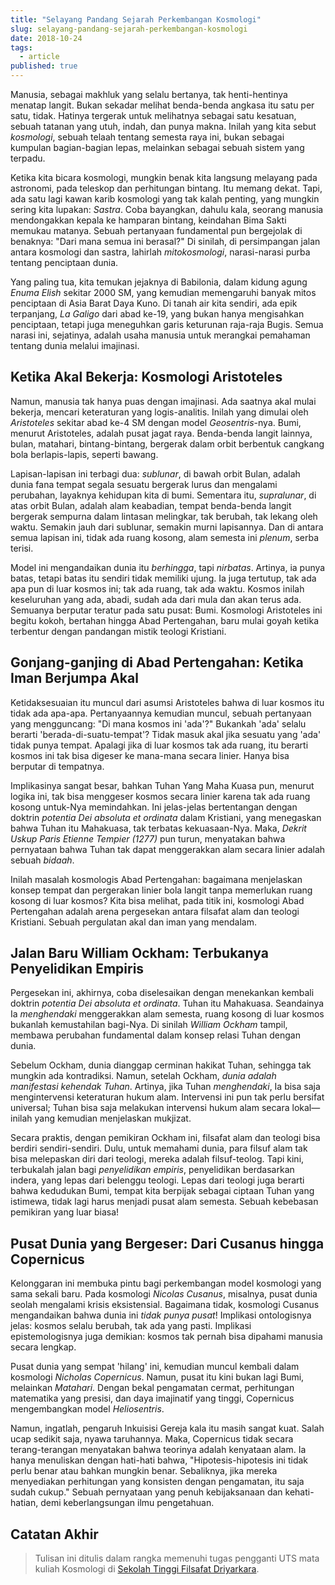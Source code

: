 ```yaml
---
title: "Selayang Pandang Sejarah Perkembangan Kosmologi"
slug: selayang-pandang-sejarah-perkembangan-kosmologi
date: 2018-10-24
tags:
  - article
published: true
---
```

Manusia, sebagai makhluk yang selalu bertanya, tak henti-hentinya menatap langit. Bukan sekadar melihat benda-benda angkasa itu satu per satu, tidak. Hatinya tergerak untuk melihatnya sebagai satu kesatuan, sebuah tatanan yang utuh, indah, dan punya makna. Inilah yang kita sebut *kosmologi*, sebuah telaah tentang semesta raya ini, bukan sebagai kumpulan bagian-bagian lepas, melainkan sebagai sebuah sistem yang terpadu.

Ketika kita bicara kosmologi, mungkin benak kita langsung melayang pada astronomi, pada teleskop dan perhitungan bintang. Itu memang dekat. Tapi, ada satu lagi kawan karib kosmologi yang tak kalah penting, yang mungkin sering kita lupakan: *Sastra*. Coba bayangkan, dahulu kala, seorang manusia mendongakkan kepala ke hamparan bintang, keindahan Bima Sakti memukau matanya. Sebuah pertanyaan fundamental pun bergejolak di benaknya: "Dari mana semua ini berasal?" Di sinilah, di persimpangan jalan antara kosmologi dan sastra, lahirlah *mitokosmologi*, narasi-narasi purba tentang penciptaan dunia.

Yang paling tua, kita temukan jejaknya di Babilonia, dalam kidung agung *Enuma Elish* sekitar 2000 SM, yang kemudian memengaruhi banyak mitos penciptaan di Asia Barat Daya Kuno. Di tanah air kita sendiri, ada epik terpanjang, *La Galigo* dari abad ke-19, yang bukan hanya mengisahkan penciptaan, tetapi juga meneguhkan garis keturunan raja-raja Bugis. Semua narasi ini, sejatinya, adalah usaha manusia untuk merangkai pemahaman tentang dunia melalui imajinasi.

## Ketika Akal Bekerja: Kosmologi Aristoteles

Namun, manusia tak hanya puas dengan imajinasi. Ada saatnya akal mulai bekerja, mencari keteraturan yang logis-analitis. Inilah yang dimulai oleh *Aristoteles* sekitar abad ke-4 SM dengan model *Geosentris*-nya. Bumi, menurut Aristoteles, adalah pusat jagat raya. Benda-benda langit lainnya, bulan, matahari, bintang-bintang, bergerak dalam orbit berbentuk cangkang bola berlapis-lapis, seperti bawang.

Lapisan-lapisan ini terbagi dua: *sublunar*, di bawah orbit Bulan, adalah dunia fana tempat segala sesuatu bergerak lurus dan mengalami perubahan, layaknya kehidupan kita di bumi. Sementara itu, *supralunar*, di atas orbit Bulan, adalah alam keabadian, tempat benda-benda langit bergerak sempurna dalam lintasan melingkar, tak berubah, tak lekang oleh waktu. Semakin jauh dari sublunar, semakin murni lapisannya. Dan di antara semua lapisan ini, tidak ada ruang kosong, alam semesta ini *plenum*, serba terisi.

Model ini mengandaikan dunia itu *berhingga*, tapi *nirbatas*. Artinya, ia punya batas, tetapi batas itu sendiri tidak memiliki ujung. Ia juga tertutup, tak ada apa pun di luar kosmos ini; tak ada ruang, tak ada waktu. Kosmos inilah keseluruhan yang ada, abadi, sudah ada dari mula dan akan terus ada. Semuanya berputar teratur pada satu pusat: Bumi. Kosmologi Aristoteles ini begitu kokoh, bertahan hingga Abad Pertengahan, baru mulai goyah ketika terbentur dengan pandangan mistik teologi Kristiani.

## Gonjang-ganjing di Abad Pertengahan: Ketika Iman Berjumpa Akal

Ketidaksesuaian itu muncul dari asumsi Aristoteles bahwa di luar kosmos itu tidak ada apa-apa. Pertanyaannya kemudian muncul, sebuah pertanyaan yang mengguncang: "Di mana kosmos ini 'ada'?" Bukankah 'ada' selalu berarti 'berada-di-suatu-tempat'? Tidak masuk akal jika sesuatu yang 'ada' tidak punya tempat. Apalagi jika di luar kosmos tak ada ruang, itu berarti kosmos ini tak bisa digeser ke mana-mana secara linier. Hanya bisa berputar di tempatnya.

Implikasinya sangat besar, bahkan Tuhan Yang Maha Kuasa pun, menurut logika ini, tak bisa menggeser kosmos secara linier karena tak ada ruang kosong untuk-Nya memindahkan. Ini jelas-jelas bertentangan dengan doktrin *potentia Dei absoluta et ordinata* dalam Kristiani, yang menegaskan bahwa Tuhan itu Mahakuasa, tak terbatas kekuasaan-Nya. Maka, *Dekrit Uskup Paris Etienne Tempier (1277)* pun turun, menyatakan bahwa pernyataan bahwa Tuhan tak dapat menggerakkan alam secara linier adalah sebuah *bidaah*.

Inilah masalah kosmologis Abad Pertengahan: bagaimana menjelaskan konsep tempat dan pergerakan linier bola langit tanpa memerlukan ruang kosong di luar kosmos? Kita bisa melihat, pada titik ini, kosmologi Abad Pertengahan adalah arena pergesekan antara filsafat alam dan teologi Kristiani. Sebuah pergulatan akal dan iman yang mendalam.

## Jalan Baru William Ockham: Terbukanya Penyelidikan Empiris

Pergesekan ini, akhirnya, coba diselesaikan dengan menekankan kembali doktrin *potentia Dei absoluta et ordinata*. Tuhan itu Mahakuasa. Seandainya Ia *menghendaki* menggerakkan alam semesta, ruang kosong di luar kosmos bukanlah kemustahilan bagi-Nya. Di sinilah *William Ockham* tampil, membawa perubahan fundamental dalam konsep relasi Tuhan dengan dunia.

Sebelum Ockham, dunia dianggap cerminan hakikat Tuhan, sehingga tak mungkin ada kontradiksi. Namun, setelah Ockham, *dunia adalah manifestasi kehendak Tuhan*. Artinya, jika Tuhan *menghendaki*, Ia bisa saja mengintervensi keteraturan hukum alam. Intervensi ini pun tak perlu bersifat universal; Tuhan bisa saja melakukan intervensi hukum alam secara lokal—inilah yang kemudian menjelaskan mukjizat.

Secara praktis, dengan pemikiran Ockham ini, filsafat alam dan teologi bisa berdiri sendiri-sendiri. Dulu, untuk memahami dunia, para filsuf alam tak bisa melepaskan diri dari teologi, mereka adalah filsuf-teolog. Tapi kini, terbukalah jalan bagi *penyelidikan empiris*, penyelidikan berdasarkan indera, yang lepas dari belenggu teologi. Lepas dari teologi juga berarti bahwa kedudukan Bumi, tempat kita berpijak sebagai ciptaan Tuhan yang istimewa, tidak lagi harus menjadi pusat alam semesta. Sebuah kebebasan pemikiran yang luar biasa!

## Pusat Dunia yang Bergeser: Dari Cusanus hingga Copernicus

Kelonggaran ini membuka pintu bagi perkembangan model kosmologi yang sama sekali baru. Pada kosmologi *Nicolas Cusanus*, misalnya, pusat dunia seolah mengalami krisis eksistensial. Bagaimana tidak, kosmologi Cusanus mengandaikan bahwa dunia ini *tidak punya pusat*! Implikasi ontologisnya jelas: kosmos selalu berubah, tak ada yang pasti. Implikasi epistemologisnya juga demikian: kosmos tak pernah bisa dipahami manusia secara lengkap.

Pusat dunia yang sempat 'hilang' ini, kemudian muncul kembali dalam kosmologi *Nicholas Copernicus*. Namun, pusat itu kini bukan lagi Bumi, melainkan *Matahari*. Dengan bekal pengamatan cermat, perhitungan matematika yang presisi, dan daya imajinatif yang tinggi, Copernicus mengembangkan model *Heliosentris*.

Namun, ingatlah, pengaruh Inkuisisi Gereja kala itu masih sangat kuat. Salah ucap sedikit saja, nyawa taruhannya. Maka, Copernicus tidak secara terang-terangan menyatakan bahwa teorinya adalah kenyataan alam. Ia hanya menuliskan dengan hati-hati bahwa, "Hipotesis-hipotesis ini tidak perlu benar atau bahkan mungkin benar. Sebaliknya, jika mereka menyediakan perhitungan yang konsisten dengan pengamatan, itu saja sudah cukup." Sebuah pernyataan yang penuh kebijaksanaan dan kehati-hatian, demi keberlangsungan ilmu pengetahuan.

## Catatan Akhir

> Tulisan ini ditulis dalam rangka memenuhi tugas pengganti UTS mata kuliah Kosmologi di <a href='https://www.driyarkara.ac.id'>Sekolah Tinggi Filsafat Driyarkara</a>.